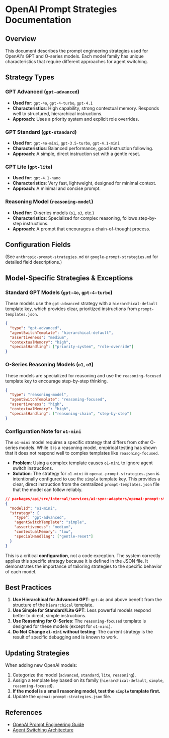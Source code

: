 # OpenAI Prompt Strategies Documentation

## Overview

This document describes the prompt engineering strategies used for OpenAI's GPT and O-series models. Each model family has unique characteristics that require different approaches for agent switching.

## Strategy Types

### GPT Advanced (`gpt-advanced`)

- **Used for**: `gpt-4o`, `gpt-4-turbo`, `gpt-4.1`
- **Characteristics**: High capability, strong contextual memory. Responds well to structured, hierarchical instructions.
- **Approach**: Uses a priority system and explicit role overrides.

### GPT Standard (`gpt-standard`)

- **Used for**: `gpt-4o-mini`, `gpt-3.5-turbo`, `gpt-4.1-mini`
- **Characteristics**: Balanced performance, good instruction following.
- **Approach**: A simple, direct instruction set with a gentle reset.

### GPT Lite (`gpt-lite`)

- **Used for**: `gpt-4.1-nano`
- **Characteristics**: Very fast, lightweight, designed for minimal context.
- **Approach**: A minimal and concise prompt.

### Reasoning Model (`reasoning-model`)

- **Used for**: O-series models (`o1`, `o3`, etc.)
- **Characteristics**: Specialized for complex reasoning, follows step-by-step instructions.
- **Approach**: A prompt that encourages a chain-of-thought process.

## Configuration Fields

(See `anthropic-prompt-strategies.md` or `google-prompt-strategies.md` for detailed field descriptions.)

## Model-Specific Strategies & Exceptions

### Standard GPT Models (`gpt-4o`, `gpt-4-turbo`)

These models use the `gpt-advanced` strategy with a `hierarchical-default` template key, which provides clear, prioritized instructions from `prompt-templates.json`.

```json
{
  "type": "gpt-advanced",
  "agentSwitchTemplate": "hierarchical-default",
  "assertiveness": "medium",
  "contextualMemory": "high",
  "specialHandling": ["priority-system", "role-override"]
}
```

### O-Series Reasoning Models (`o1`, `o3`)

These models are specialized for reasoning and use the `reasoning-focused` template key to encourage step-by-step thinking.

```json
{
  "type": "reasoning-model",
  "agentSwitchTemplate": "reasoning-focused",
  "assertiveness": "high",
  "contextualMemory": "high",
  "specialHandling": ["reasoning-chain", "step-by-step"]
}
```

### Configuration Note for `o1-mini`

The `o1-mini` model requires a specific strategy that differs from other O-series models. While it is a reasoning model, empirical testing has shown that it does not respond well to complex templates like `reasoning-focused`.

- **Problem**: Using a complex template causes `o1-mini` to ignore agent switch instructions.
- **Solution**: The strategy for `o1-mini` in `openai-prompt-strategies.json` is intentionally configured to use the `simple` template key. This provides a clear, direct instruction from the centralized `prompt-templates.json` file that the model can follow reliably.

```json
// packages/api/src/internal/services/ai-sync-adapters/openai-prompt-strategies.json
{
  "modelId": "o1-mini",
  "strategy": {
    "type": "gpt-advanced",
    "agentSwitchTemplate": "simple",
    "assertiveness": "medium",
    "contextualMemory": "low",
    "specialHandling": ["gentle-reset"]
  }
}
```

This is a critical **configuration**, not a code exception. The system correctly applies this specific strategy because it is defined in the JSON file. It demonstrates the importance of tailoring strategies to the specific behavior of each model.

## Best Practices

1.  **Use Hierarchical for Advanced GPT**: `gpt-4o` and above benefit from the structure of the `hierarchical` template.
2.  **Use Simple for Standard/Lite GPT**: Less powerful models respond better to direct, simple instructions.
3.  **Use Reasoning for O-Series**: The `reasoning-focused` template is designed for these models (except for `o1-mini`).
4.  **Do Not Change `o1-mini` without testing**: The current strategy is the result of specific debugging and is known to work.

## Updating Strategies

When adding new OpenAI models:

1.  Categorize the model (`advanced`, `standard`, `lite`, `reasoning`).
2.  Assign a template key based on its family (`hierarchical-default`, `simple`, `reasoning-focused`).
3.  **If the model is a small reasoning model, test the `simple` template first.**
4.  Update the `openai-prompt-strategies.json` file.

## References

- [OpenAI Prompt Engineering Guide](https://platform.openai.com/docs/guides/prompt-engineering)
- [Agent Switching Architecture](../../../../../../docs/subapps/chat/agent-switching-architecture.md)
